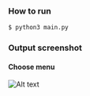 ### How to run

```bash
$ python3 main.py
```

### Output screenshot

#### Choose menu
![Alt text](./screenshoots/image.png)